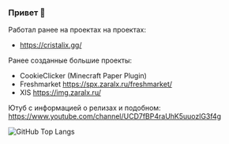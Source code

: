 ### Привет 👋

Работал ранее на проектах на проектах:
- https://cristalix.gg/

Ранее созданные большие проекты:
- CookieClicker (Minecraft Paper Plugin)
- Freshmarket https://spx.zaralx.ru/freshmarket/
- XIS https://img.zaralx.ru/

Ютуб с информацией о релизах и подобном: https://www.youtube.com/channel/UCD7fBP4raUhK5uuozlG3f4g

![GitHub Top Langs](https://github-readme-stats.vercel.app/api/top-langs/?username=zaralX&langs_count=5&layout=compact&theme=github_dark&hide_border=true)
